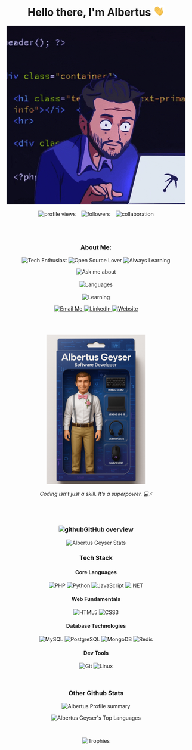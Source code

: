 <h1 align="center">Hello there, I'm Albertus <img src="https://github.com/albertusgeyser/albertusgeyser/blob/main/Hi.gif" width="29px" height="29px"> </h1>
<p align="center"><img src ="https://github.com/albertusgeyser/albertusgeyser/blob/main/programmer.gif" height="480px"></p>
<p align="center"> 
  <img src="https://komarev.com/ghpvc/?username=albertusgeyser&style=flat" alt="profile views" />
  &nbsp;&nbsp;
  <img src="https://img.shields.io/github/followers/albertusgeyser?style=social" alt="followers" />
  &nbsp;&nbsp;
  <img src="https://img.shields.io/badge/Open_to-Collaboration-brightgreen" alt="collaboration" />
</p><br><br>

<h3 align="center"> About Me: </h3>

<p align="center">
  <img src="https://img.shields.io/badge/-Tech_Enthusiast-blueviolet?style=for-the-badge" alt="Tech Enthusiast" />
  <img src="https://img.shields.io/badge/-Open_Source_Lover-green?style=for-the-badge" alt="Open Source Lover" />
  <img src="https://img.shields.io/badge/-Always_Learning-orange?style=for-the-badge" alt="Always Learning" />
</p>

<p align="center">
  <img src="https://img.shields.io/badge/Ask_me_about-Tech,_Biz,_Movies,_News-informational?style=flat-square" alt="Ask me about" style="width: 360px; height: 30px;"><br><br>
  <img src="https://img.shields.io/badge/Languages-PHP|Python|.NET|JS-blue?style=flat-square" alt="Languages" style="width: 360px; height: 30px;"><br><br>
  <img src="https://img.shields.io/badge/Learning-ML|GoLang-yellow?style=flat-square" alt="Learning" style="width: 360px; height: 30px;">
</p>

<p align="center">
  <a href="mailto:albertusgeyser@gmail.com">
    <img src="https://img.shields.io/badge/Email-albertusgeyser@gmail.com-red?style=flat-square&logo=gmail&logoColor=white" alt="Email Me" />
  </a>
  <a href="https://www.linkedin.com/in/albertus-geyser-650b8447" target="_blank">
    <img src="https://img.shields.io/badge/LinkedIn-Connect-blue?style=flat-square&logo=linkedin" alt="LinkedIn" />
  </a>
  <a href="https://www.linteltech.co.za" target="_blank">
    <img src="https://img.shields.io/badge/Website-www.linteltech.co.za-brightgreen?style=flat-square&logo=firefox-browser" alt="Website" />
  </a>
</p><br><br>

<p align="center">
  <img src="https://github.com/albertusgeyser/albertusgeyser/blob/main/albertus_geyser_action_figure.png?raw=true" alt="Albertus Geyser Action Figure" height="400px" />
</p>
<p align="center"><i>Coding isn’t just a skill. It’s a superpower. 💻⚡</i></p><br><br>

<h3 align="center"> <img width="48" height="48" src="https://img.icons8.com/fluency/48/github.png" alt="github"/>GitHub overview </h3>

<p align="center">
<img src = "https://github-readme-stats.vercel.app/api?username=albertusgeyser&theme=chartreuse-dark&show_icons=true&hide_border=false&count_private=true" alt = "Albertus Geyser Stats">
</p>

<h3 align="center">Tech Stack</h3>

<h4 align="center">Core Languages</h4>
<p align="center">
  <img src="https://img.shields.io/badge/PHP-777BB4?style=for-the-badge&logo=php&logoColor=white" alt="PHP">
  <img src="https://img.shields.io/badge/Python-3776AB?style=for-the-badge&logo=python&logoColor=white" alt="Python">
  <img src="https://img.shields.io/badge/JavaScript-F7DF1E?style=for-the-badge&logo=javascript&logoColor=black" alt="JavaScript">
  <img src="https://img.shields.io/badge/.NET-512BD4?style=for-the-badge&logo=dotnet&logoColor=white" alt=".NET">
</p>

<h4 align="center">Web Fundamentals</h4>
<p align="center">
  <img src="https://img.shields.io/badge/HTML5-E34F26?style=for-the-badge&logo=html5&logoColor=white" alt="HTML5">
  <img src="https://img.shields.io/badge/CSS3-1572B6?style=for-the-badge&logo=css3&logoColor=white" alt="CSS3">
</p>

<h4 align="center">Database Technologies</h4>
<p align="center">
  <img src="https://img.shields.io/badge/MySQL-4479A1?style=for-the-badge&logo=mysql&logoColor=white" alt="MySQL">
  <img src="https://img.shields.io/badge/PostgreSQL-4169E1?style=for-the-badge&logo=postgresql&logoColor=white" alt="PostgreSQL">
  <img src="https://img.shields.io/badge/MongoDB-47A248?style=for-the-badge&logo=mongodb&logoColor=white" alt="MongoDB">
  <img src="https://img.shields.io/badge/Redis-DC382D?style=for-the-badge&logo=redis&logoColor=white" alt="Redis">
</p>

<h4 align="center">Dev Tools</h4>
<p align="center">
  <img src="https://img.shields.io/badge/Git-F05032?style=for-the-badge&logo=git&logoColor=white" alt="Git">
  <img src="https://img.shields.io/badge/Linux-FCC624?style=for-the-badge&logo=linux&logoColor=black" alt="Linux">
</p>

<br>

<h3 align="center">Other Github Stats</h3>

<p align="center">
<img height ="165" title="Profile summary" alt="Albertus Profile summary" src="https://github-profile-summary-cards.vercel.app/api/cards/profile-details?username=albertusgeyser&theme=vue"/>
</p>

<p align="center">
  <img aligh ="center"src="https://github-readme-stats.vercel.app/api/top-langs/?username=albertusgeyser&&hide_title=false&hide_border=true&layout=compact&langs_count=8&exclude_repo=comp426,Insta-diagnosis&text_color=fff7ff&icon_color=ffffff&bg_color=151515" alt="Albertus Geyser's Top Languages" />
</p>
<br>
<p align='center'>
  <img src= "https://github-profile-trophy.vercel.app/?username=albertusgeyser&theme=nord&row=1&column=8&margin-w=15" alt="Trophies">
</p>
